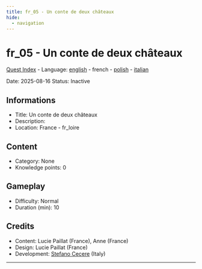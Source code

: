 ```yaml
---
title: fr_05 - Un conte de deux châteaux
hide:
  - navigation
---
```


# fr_05 - Un conte de deux châteaux
[Quest Index](./index.fr.md) - Language: [english](./fr_05.md) - french - [polish](./fr_05.pl.md) - [italian](./fr_05.it.md)

Date: 2025-08-16
Status: Inactive

## Informations

- Title: Un conte de deux châteaux
- Description: 
- Location: France - fr_loire
## Content
- Category: None
- Knowledge points: 0
## Gameplay
- Difficulty: Normal
- Duration (min): 10
## Credits
- Content: Lucie Paillat (France), Anne (France)
- Design: Lucie Paillat (France)
- Development: [Stefano Cecere](https://stefanocecere.com) (Italy)

---

